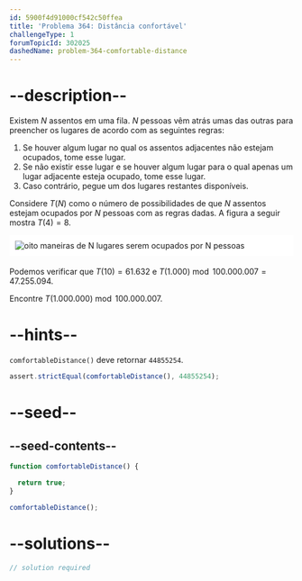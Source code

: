 ```yaml
---
id: 5900f4d91000cf542c50ffea
title: 'Problema 364: Distância confortável'
challengeType: 1
forumTopicId: 302025
dashedName: problem-364-comfortable-distance
---
```


# --description--

Existem $N$ assentos em uma fila. $N$ pessoas vêm atrás umas das outras para preencher os lugares de acordo com as seguintes regras:

1. Se houver algum lugar no qual os assentos adjacentes não estejam ocupados, tome esse lugar.
2. Se não existir esse lugar e se houver algum lugar para o qual apenas um lugar adjacente esteja ocupado, tome esse lugar.
3. Caso contrário, pegue um dos lugares restantes disponíveis.

Considere $T(N)$ como o número de possibilidades de que $N$ assentos estejam ocupados por $N$ pessoas com as regras dadas. A figura a seguir mostra $T(4) = 8$.

<img alt="oito maneiras de N lugares serem ocupados por N pessoas" src="https://cdn.freecodecamp.org/curriculum/project-euler/comfortable-distance.gif" style="background-color: white; padding: 10px; display: block; margin-right: auto; margin-left: auto; margin-bottom: 1.2rem;" />

Podemos verificar que $T(10) = 61.632$ e $T(1.000)\bmod 100.000.007 = 47.255.094$.

Encontre $T(1.000.000)\bmod 100.000.007$.

# --hints--

`comfortableDistance()` deve retornar `44855254`.

```js
assert.strictEqual(comfortableDistance(), 44855254);
```

# --seed--

## --seed-contents--

```js
function comfortableDistance() {

  return true;
}

comfortableDistance();
```

# --solutions--

```js
// solution required
```
